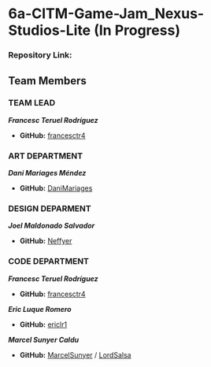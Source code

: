 # 6a-CITM-Game-Jam_Nexus-Studios-Lite (In Progress)

### Repository Link: 

## Team Members

### TEAM LEAD

_**Francesc Teruel Rodríguez**_
* **GitHub:** [francesctr4](https://github.com/francesctr4)

### ART DEPARTMENT 

_**Dani Mariages Méndez**_
* **GitHub:** [DaniMariages](https://github.com/DaniMariages)

### DESIGN DEPARMENT

_**Joel Maldonado Salvador**_
* **GitHub:** [Neffyer](https://github.com/Neffyer)

### CODE DEPARTMENT

_**Francesc Teruel Rodríguez**_
* **GitHub:** [francesctr4](https://github.com/francesctr4)

_**Eric Luque Romero**_
* **GitHub:** [ericlr1](https://github.com/ericlr1)

_**Marcel Sunyer Caldu**_
* **GitHub:** [MarcelSunyer](https://github.com/MarcelSunyer) / [LordSalsa](https://github.com/LordSalsa)

